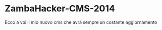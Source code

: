 ZambaHacker-CMS-2014
====================

Ecco a voi il mio nuovo cms che avrà sempre un costante aggiornamento
